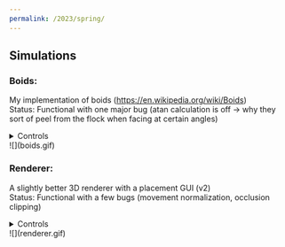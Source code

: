 ```yaml
---
permalink: /2023/spring/
---
```

## Simulations
### Boids:
My implementation of boids (https://en.wikipedia.org/wiki/Boids)  
Status: Functional with one major bug (atan calculation is off -> why they sort of peel from the flock when facing at certain angles)
<details>
    <summary>Controls</summary>
    
    To run: python 2023/Spring/Simulations/boids/main.py  
    Sim:
     * N - Add a single boid per tick
     * M - Add a chunk of boids per tick

</details>
![](boids.gif)

### Renderer:
A slightly better 3D renderer with a placement GUI (v2)  
Status: Functional with a few bugs (movement normalization, occlusion clipping)

<details>
    <summary>Controls</summary>
    
    To run: python 2023/Spring/Simulations/renderer/main.py  
    In GUI:  
    * RClick - Enter cube  
    * LClick - Remove cube
    * Shift/Ctrl - Layer up/down  
    * Escape - Exit GUI to simulation  
    In simulation:  
    * Up/Down - Rotate dynamic x  
    * Right/Left - Rotate dynamic z  
    * W/S - Move forward/backward  
    * A/D - Rotate perspective around the orgin?  

</details>
![](renderer.gif)
